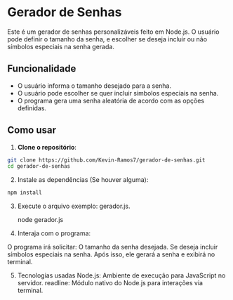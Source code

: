 # Gerador de Senhas

Este é um gerador de senhas personalizáveis feito em Node.js. O usuário pode definir o tamanho da senha, e escolher se deseja incluir ou não símbolos especiais na senha gerada.

## Funcionalidade

- O usuário informa o tamanho desejado para a senha.
- O usuário pode escolher se quer incluir símbolos especiais na senha.
- O programa gera uma senha aleatória de acordo com as opções definidas.

## Como usar

1. **Clone o repositório**:

```bash
git clone https://github.com/Kevin-Ramos7/gerador-de-senhas.git
cd gerador-de-senhas
```

2. Instale as dependências (Se houver alguma):

```bash
npm install
```
3. Execute o arquivo exemplo: gerador.js.

   node gerador.js

4. Interaja com o programa:

O programa irá solicitar:
O tamanho da senha desejada.
Se deseja incluir símbolos especiais na senha.
Após isso, ele gerará a senha e exibirá no terminal.

5. Tecnologias usadas
Node.js: Ambiente de execução para JavaScript no servidor.
readline: Módulo nativo do Node.js para interações via terminal.


